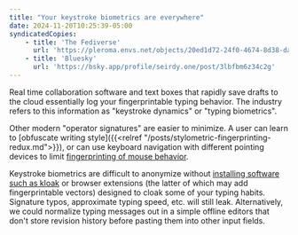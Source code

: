 ```yaml
---
title: "Your keystroke biometrics are everywhere"
date: 2024-11-20T10:25:39-05:00
syndicatedCopies:
    - title: 'The Fediverse'
      url: 'https://pleroma.envs.net/objects/20ed1d72-24f0-4674-8d38-dafe4540d7cb'
    - title: 'Bluesky'
      url: 'https://bsky.app/profile/seirdy.one/post/3lbfbm6z34c2g'
---
```


Real time collaboration software and text boxes that rapidly save drafts to the cloud essentially log your fingerprintable typing behavior. The industry refers to this information as "keystroke dynamics" or "typing biometrics".

Other modern "operator signatures" are easier to minimize. A user can learn to [obfuscate writing style]({{<relref "/posts/stylometric-fingerprinting-redux.md">}}), or can use keyboard navigation with different pointing devices to limit [fingerprinting of mouse behavior](http://jcarlosnorte.com/security/2016/03/06/advanced-tor-browser-fingerprinting.html).

Keystroke biometrics are difficult to anonymize without [installing software such as kloak](https://github.com/vmonaco/kloak) or browser extensions (the latter of which may add fingerprintable vectors) designed to cloak some of your typing habits. Signature typos, approximate typing speed, etc. will still leak. Alternatively, we could normalize typing messages out in a simple offline editors that don't store revision history before pasting them into other input fields.

